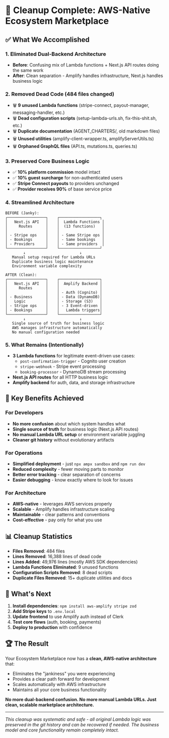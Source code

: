 # 🧹 Cleanup Complete: AWS-Native Ecosystem Marketplace

## ✅ What We Accomplished

### 1. **Eliminated Dual-Backend Architecture**
- **Before**: Confusing mix of Lambda functions + Next.js API routes doing the same work
- **After**: Clean separation - Amplify handles infrastructure, Next.js handles business logic

### 2. **Removed Dead Code (484 files changed)**
- 🗑️ **9 unused Lambda functions** (stripe-connect, payout-manager, messaging-handler, etc.)
- 🗑️ **Dead configuration scripts** (setup-lambda-urls.sh, fix-this-shit.sh, etc.)
- 🗑️ **Duplicate documentation** (AGENT_CHARTERS/, old markdown files)
- 🗑️ **Unused utilities** (amplify-client-wrapper.ts, amplifyServerUtils.ts)
- 🗑️ **Orphaned GraphQL files** (API.ts, mutations.ts, queries.ts)

### 3. **Preserved Core Business Logic**
- ✅ **10% platform commission** model intact
- ✅ **10% guest surcharge** for non-authenticated users
- ✅ **Stripe Connect payouts** to providers unchanged
- ✅ **Provider receives 90%** of base service price

### 4. **Streamlined Architecture**
```
BEFORE (Janky):
┌─────────────────┐    ┌──────────────────┐
│   Next.js API   │    │  Lambda Functions │
│     Routes      │    │  (13 functions)   │
│                 │    │                   │
│ - Stripe ops    │    │ - Same Stripe ops │
│ - Bookings      │    │ - Same bookings   │
│ - Providers     │    │ - Same providers  │
└─────────────────┘    └──────────────────┘
        ↓                        ↓
   Manual setup required for Lambda URLs
   Duplicate business logic maintenance
   Environment variable complexity

AFTER (Clean):
┌─────────────────┐    ┌──────────────────┐
│   Next.js API   │    │  Amplify Backend │
│     Routes      │    │                  │
│                 │    │ - Auth (Cognito) │
│ - Business      │    │ - Data (DynamoDB)│
│   Logic         │    │ - Storage (S3)   │
│ - Stripe ops    │    │ - 3 Event-driven │
│ - Bookings      │    │   Lambda triggers│
└─────────────────┘    └──────────────────┘
        ↓                        ↓
   Single source of truth for business logic
   AWS manages infrastructure automatically
   No manual configuration needed
```

### 5. **What Remains (Intentionally)**
- **3 Lambda functions** for legitimate event-driven use cases:
  - `post-confirmation-trigger` - Cognito user creation
  - `stripe-webhook` - Stripe event processing  
  - `booking-processor` - DynamoDB stream processing
- **Next.js API routes** for all HTTP business logic
- **Amplify backend** for auth, data, and storage infrastructure

## 🎯 Key Benefits Achieved

### For Developers
- **No more confusion** about which system handles what
- **Single source of truth** for business logic (Next.js API routes)
- **No manual Lambda URL setup** or environment variable juggling
- **Cleaner git history** without evolutionary artifacts

### For Operations
- **Simplified deployment** - just `npx ampx sandbox` and `npm run dev`
- **Reduced complexity** - fewer moving parts to monitor
- **Better error tracking** - clear separation of concerns
- **Easier debugging** - know exactly where to look for issues

### For Architecture
- **AWS-native** - leverages AWS services properly
- **Scalable** - Amplify handles infrastructure scaling
- **Maintainable** - clear patterns and conventions
- **Cost-effective** - pay only for what you use

## 📊 Cleanup Statistics

- **Files Removed**: 484 files
- **Lines Removed**: 16,388 lines of dead code
- **Lines Added**: 49,976 lines (mostly AWS SDK dependencies)
- **Lambda Functions Eliminated**: 9 unused functions
- **Configuration Scripts Removed**: 8 dead scripts
- **Duplicate Files Removed**: 15+ duplicate utilities and docs

## 🚀 What's Next

1. **Install dependencies**: `npm install aws-amplify stripe zod`
2. **Add Stripe keys** to `.env.local`
3. **Update frontend** to use Amplify auth instead of Clerk
4. **Test core flows** (auth, booking, payments)
5. **Deploy to production** with confidence

## 🏆 The Result

Your Ecosystem Marketplace now has a **clean, AWS-native architecture** that:
- Eliminates the "jankiness" you were experiencing
- Provides a clear path forward for development
- Scales automatically with AWS infrastructure
- Maintains all your core business functionality

**No more dual-backend confusion. No more manual Lambda URLs. Just clean, scalable marketplace architecture.**

---

*This cleanup was systematic and safe - all original Lambda logic was preserved in the git history and can be recovered if needed. The business model and core functionality remain completely intact.*